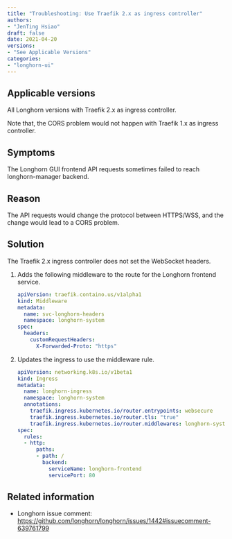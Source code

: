 ```yaml
---
title: "Troubleshooting: Use Traefik 2.x as ingress controller"
authors:
- "JenTing Hsiao"
draft: false
date: 2021-04-20
versions:
- "See Applicable Versions"
categories:
- "longhorn-ui"
---
```


## Applicable versions

All Longhorn versions with Traefik 2.x as ingress controller.

Note that, the CORS problem would not happen with Traefik 1.x as ingress controller.

## Symptoms

The Longhorn GUI frontend API requests sometimes failed to reach longhorn-manager backend.

## Reason

The API requests would change the protocol between HTTPS/WSS, and the change would lead to a CORS problem.
<!-- truncate -->

## Solution

The Traefik 2.x ingress controller does not set the WebSocket headers.

1. Adds the following middleware to the route for the Longhorn frontend service.
   ```yaml
   apiVersion: traefik.containo.us/v1alpha1
   kind: Middleware
   metadata:
     name: svc-longhorn-headers
     namespace: longhorn-system
   spec:
     headers:
       customRequestHeaders:
         X-Forwarded-Proto: "https"
   ```

2. Updates the ingress to use the middleware rule.
   ```yaml
   apiVersion: networking.k8s.io/v1beta1
   kind: Ingress
   metadata:
     name: longhorn-ingress
     namespace: longhorn-system
     annotations:
       traefik.ingress.kubernetes.io/router.entrypoints: websecure
       traefik.ingress.kubernetes.io/router.tls: "true"       
       traefik.ingress.kubernetes.io/router.middlewares: longhorn-system-svc-longhorn-headers@kubernetescrd
   spec:
     rules:
     - http:
         paths:
         - path: /
           backend:
             serviceName: longhorn-frontend
             servicePort: 80
   ```

## Related information

* Longhorn issue comment: https://github.com/longhorn/longhorn/issues/1442#issuecomment-639761799
